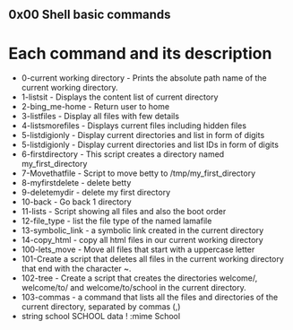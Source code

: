 ## 0x00 Shell basic commands
# Each command and its description 

- 0-current working directory - Prints the absolute path name of the current working directory.
- 1-listsit - Displays the content list of current directory
- 2-bing_me-home - Return user to home
- 3-listfiles - Display all files with few details
- 4-listsmorefiles - Displays current files including hidden files
- 5-listdigionly - Display current directories and list in form of digits
- 5-listdigionly - Display current directories and list IDs in form of digits
- 6-firstdirectory - This script creates a directory named my_first_directory
- 7-Movethatfile - Script to move betty to /tmp/my_first_directory
- 8-myfirstdelete - delete betty
- 9-deletemydir -  delete my first directory
- 10-back - Go back 1  directory
- 11-lists - Script showing all files and also the boot order
- 12-file_type - list the file type of the named lamafile
- 13-symbolic_link - a symbolic link created in the current directory
- 14-copy_html - copy all html files in our current working directory
- 100-lets_move - Move all files that start with a uppercase letter
- 101-Create a script that deletes all files in the current working directory that end with the character ~.
- 102-tree - Create a script that creates the directories welcome/, welcome/to/ and welcome/to/school in the current directory.
- 103-commas - a command that lists all the files and directories of the current directory, separated by commas (,)
-  string school SCHOOL data ! :mime School

